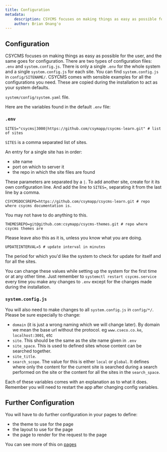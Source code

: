 ```yaml
---
title: Configuration
metadata:
    description: CSYCMS focuses on making things as easy as possible for the user, and the same goes for configuration.
    author: Brian Onang'o
---
```



## Configuration 

CSYCMS focuses on making things as easy as possible for the user, and the same goes for configuration. There are two types of configuration files: `.env` and `system.config.js`. There is only a single `.env` for the whole system and a single `system.config.js` for each site. You can find `system.config.js` in `config/SITENAME/`. CSYCMS comes with sensible examples for all the configurations you need. These are copied during the installation to act as your system defaults.

 `system/config/system.yaml` file.

Here are the variables found in the default `.env` file:

### `.env`

`
    SITES="csycms|3000|https://github.com/csymapp/csycms-learn.git" # list of sites
`

`SITES` is a comma separated list of sites.

An entry for a single site has in order:
- site name
- port on which to server it
- the repo in which the site files are found

These parameters are separated by a `|`. To add another site, create for it its own configuration line. And add the line to `SITES=`, separating it from the last line by a comma.

`CSYCMSDOCSREPO=https://github.com/csymapp/csycms-learn.git # repo where csycms documentation is.`

You may not have to do anything to this.

`THEMESREPO=git@github.com:csymapp/csycms-themes.git # repo where csycms themes are`

Please leave also this as it is, unless you know what you are doing.

`UPDATEINTERVAL=5 # update interval in minutes`

The period for which you'd like the system to check for update for itself and for all the sites.

You can change these values while setting up the system for the first time or at any other time. Just remember to `systemctl restart csycms.service` every time you make any changes to `.env` except for the changes made during the installation.

### `system.config.js`

You will also need to make changes to all `system.config.js` in `config/*/`. Please be sure especially to change: 
 - `domain` (it is just a wrong naming which we will change later). By domain we mean the base url without the protocol. eg `www.cseco.co.ke`, `localhost:3001`, etc
 - `site`. This should be the same as the site name given in `.env`
 - `site_space`. This is used to defined sites whose content can be searched together.
 - `site_title`. 
 - `search_scope`. The value for this is either `local` or `global`. It defines where only the content for the current site is searched during a search performed on the site or the content for all the sites in the `search_space`.

 Each of these variables comes with an explanation as to what it does. Remember you will need to restart the app after changing config variables.

 ## Further Configuration

You will have to do further configuration in your pages to define:
- the theme to use for the page
- the layout to use for the page
- the page to render for the request to the page

You can see more of this on [pages](/Content)